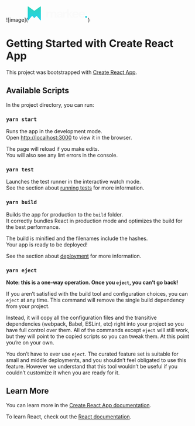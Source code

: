 ![image](<svg width="164" height="45" viewBox="0 0 164 45" fill="none" xmlns="http://www.w3.org/2000/svg">
<path d="M50.982 34V17.2153H54.8059L55.1781 19.4826C55.7196 18.6704 56.4302 18.0274 57.3101 17.5537C58.2125 17.0573 59.2502 16.8092 60.4234 16.8092C63.0178 16.8092 64.8564 17.8131 65.9393 19.821C66.5484 18.896 67.3606 18.1628 68.3758 17.6213C69.4136 17.0799 70.5416 16.8092 71.7598 16.8092C73.9481 16.8092 75.6289 17.4634 76.802 18.7719C77.9751 20.0804 78.5617 21.998 78.5617 24.5247V34H74.2301V24.9308C74.2301 23.487 73.9481 22.3815 73.3841 21.6145C72.8427 20.8474 71.9967 20.4639 70.8461 20.4639C69.673 20.4639 68.7255 20.8926 68.0035 21.7498C67.3042 22.6071 66.9545 23.8028 66.9545 25.3369V34H62.623V24.9308C62.623 23.487 62.341 22.3815 61.777 21.6145C61.213 20.8474 60.3444 20.4639 59.1713 20.4639C58.0207 20.4639 57.0845 20.8926 56.3625 21.7498C55.6632 22.6071 55.3135 23.8028 55.3135 25.3369V34H50.982ZM85.7535 34.4061C84.3096 34.4061 83.1252 34.1805 82.2003 33.7292C81.2753 33.2555 80.5872 32.6351 80.136 31.868C79.6848 31.101 79.4592 30.255 79.4592 29.33C79.4592 27.7734 80.0683 26.51 81.2866 25.5399C82.5048 24.5699 84.3322 24.0848 86.7687 24.0848H91.0325V23.6787C91.0325 22.5282 90.7054 21.6822 90.0512 21.1407C89.3969 20.5993 88.5848 20.3286 87.6147 20.3286C86.7349 20.3286 85.9678 20.5429 85.3136 20.9715C84.6593 21.3776 84.2532 21.9867 84.0953 22.7989H79.8653C79.9781 21.5806 80.3842 20.5203 81.0835 19.6179C81.8055 18.7155 82.7304 18.0274 83.8584 17.5537C84.9864 17.0573 86.2498 16.8092 87.6485 16.8092C90.0399 16.8092 91.9237 17.407 93.2998 18.6027C94.676 19.7984 95.3641 21.4904 95.3641 23.6787V34H91.6755L91.2694 31.2928C90.7731 32.1952 90.0737 32.9396 89.1713 33.5262C88.2915 34.1128 87.1522 34.4061 85.7535 34.4061ZM86.7349 31.022C87.9757 31.022 88.9345 30.616 89.6113 29.8038C90.3106 28.9916 90.7505 27.9877 90.931 26.792H87.2425C86.0919 26.792 85.2684 27.0063 84.7721 27.435C84.2758 27.8411 84.0276 28.3487 84.0276 28.9578C84.0276 29.612 84.2758 30.1196 84.7721 30.4806C85.2684 30.8416 85.9227 31.022 86.7349 31.022ZM96.7904 34V17.2153H100.648L101.054 20.3624C101.663 19.2795 102.487 18.4222 103.525 17.7905C104.585 17.1363 105.826 16.8092 107.247 16.8092V21.3776H106.029C105.081 21.3776 104.235 21.5242 103.491 21.8175C102.746 22.1108 102.16 22.6184 101.731 23.3403C101.325 24.0622 101.122 25.0662 101.122 26.3521V34H96.7904ZM107.5 34V9.63507H111.832V24.0171L117.788 17.2153H122.931L116.062 24.8631L124.048 34H118.634L111.832 25.5738V34H107.5ZM130.794 34.4061C129.102 34.4061 127.602 34.0451 126.293 33.3232C124.985 32.6012 123.958 31.586 123.214 30.2776C122.469 28.9691 122.097 27.4575 122.097 25.743C122.097 24.0058 122.458 22.4605 123.18 21.1069C123.924 19.7533 124.94 18.7042 126.225 17.9597C127.534 17.1927 129.068 16.8092 130.828 16.8092C132.475 16.8092 133.93 17.1701 135.193 17.8921C136.456 18.614 137.438 19.6066 138.137 20.87C138.859 22.1108 139.22 23.4982 139.22 25.0323C139.22 25.2805 139.209 25.5399 139.186 25.8107C139.186 26.0814 139.175 26.3634 139.152 26.6567H126.395C126.485 27.9651 126.936 28.9916 127.748 29.7361C128.583 30.4806 129.587 30.8528 130.76 30.8528C131.64 30.8528 132.373 30.6611 132.96 30.2776C133.569 29.8715 134.02 29.3526 134.313 28.7209H138.713C138.397 29.7812 137.866 30.7513 137.122 31.6312C136.4 32.4884 135.498 33.1652 134.415 33.6616C133.354 34.1579 132.148 34.4061 130.794 34.4061ZM130.828 20.3286C129.767 20.3286 128.831 20.6331 128.019 21.2422C127.207 21.8288 126.688 22.7312 126.462 23.9494H134.821C134.753 22.844 134.347 21.9642 133.603 21.3099C132.858 20.6557 131.933 20.3286 130.828 20.3286ZM148.311 34.4061C146.619 34.4061 145.119 34.0451 143.811 33.3232C142.502 32.6012 141.476 31.586 140.731 30.2776C139.987 28.9691 139.615 27.4575 139.615 25.743C139.615 24.0058 139.976 22.4605 140.697 21.1069C141.442 19.7533 142.457 18.7042 143.743 17.9597C145.052 17.1927 146.586 16.8092 148.345 16.8092C149.992 16.8092 151.447 17.1701 152.711 17.8921C153.974 18.614 154.955 19.6066 155.655 20.87C156.377 22.1108 156.738 23.4982 156.738 25.0323C156.738 25.2805 156.726 25.5399 156.704 25.8107C156.704 26.0814 156.693 26.3634 156.67 26.6567H143.912C144.002 27.9651 144.454 28.9916 145.266 29.7361C146.101 30.4806 147.105 30.8528 148.278 30.8528C149.157 30.8528 149.891 30.6611 150.477 30.2776C151.086 29.8715 151.538 29.3526 151.831 28.7209H156.23C155.914 29.7812 155.384 30.7513 154.64 31.6312C153.918 32.4884 153.015 33.1652 151.932 33.6616C150.872 34.1579 149.665 34.4061 148.311 34.4061ZM148.345 20.3286C147.285 20.3286 146.349 20.6331 145.537 21.2422C144.724 21.8288 144.206 22.7312 143.98 23.9494H152.338C152.271 22.844 151.865 21.9642 151.12 21.3099C150.376 20.6557 149.451 20.3286 148.345 20.3286Z" fill="#FAFAFA"/>
<path d="M159.535 34.2369C158.745 34.2369 158.091 33.9887 157.572 33.4924C157.076 32.996 156.828 32.3982 156.828 31.6988C156.828 30.9769 157.076 30.3678 157.572 29.8715C158.091 29.3752 158.745 29.127 159.535 29.127C160.324 29.127 160.967 29.3752 161.464 29.8715C161.983 30.3678 162.242 30.9769 162.242 31.6988C162.242 32.3982 161.983 32.996 161.464 33.4924C160.967 33.9887 160.324 34.2369 159.535 34.2369Z" fill="url(#paint0_linear)"/>
<path d="M0 39.9821V14.5029V4.37622C0 3.55665 0.926716 3.08024 1.59323 3.55717L17.3594 14.8389C17.7099 15.0896 18.1811 15.0896 18.5316 14.8389L34.2978 3.55717C34.9643 3.08024 35.8911 3.55665 35.8911 4.37622V39.9371C35.8911 40.8772 34.7171 41.3047 34.1126 40.5847L24.9553 29.6776C24.5811 29.232 23.9083 29.1952 23.4878 29.5973L18.656 34.2182C18.2609 34.596 17.6364 34.5897 17.2491 34.2038L12.6482 29.6205C12.2332 29.2071 11.5543 29.2337 11.1729 29.6783L1.77157 40.6378C1.1629 41.3474 0 40.9169 0 39.9821Z" fill="url(#paint1_linear)"/>
<defs>
<linearGradient id="paint0_linear" x1="106.391" y1="-3.05176e-05" x2="106.391" y2="44.3144" gradientUnits="userSpaceOnUse">
<stop stop-color="#2DD4BF"/>
<stop offset="1" stop-color="#22D3EE"/>
</linearGradient>
<linearGradient id="paint1_linear" x1="17.6468" y1="6.07947" x2="17.6468" y2="42.703" gradientUnits="userSpaceOnUse">
<stop stop-color="#2DD4BF"/>
<stop offset="1" stop-color="#22D3EE"/>
</linearGradient>
</defs>
</svg>)

# Getting Started with Create React App

This project was bootstrapped with [Create React App](https://github.com/facebook/create-react-app).

## Available Scripts

In the project directory, you can run:

### `yarn start`

Runs the app in the development mode.\
Open [http://localhost:3000](http://localhost:3000) to view it in the browser.

The page will reload if you make edits.\
You will also see any lint errors in the console.

### `yarn test`

Launches the test runner in the interactive watch mode.\
See the section about [running tests](https://facebook.github.io/create-react-app/docs/running-tests) for more information.

### `yarn build`

Builds the app for production to the `build` folder.\
It correctly bundles React in production mode and optimizes the build for the best performance.

The build is minified and the filenames include the hashes.\
Your app is ready to be deployed!

See the section about [deployment](https://facebook.github.io/create-react-app/docs/deployment) for more information.

### `yarn eject`

**Note: this is a one-way operation. Once you `eject`, you can’t go back!**

If you aren’t satisfied with the build tool and configuration choices, you can `eject` at any time. This command will remove the single build dependency from your project.

Instead, it will copy all the configuration files and the transitive dependencies (webpack, Babel, ESLint, etc) right into your project so you have full control over them. All of the commands except `eject` will still work, but they will point to the copied scripts so you can tweak them. At this point you’re on your own.

You don’t have to ever use `eject`. The curated feature set is suitable for small and middle deployments, and you shouldn’t feel obligated to use this feature. However we understand that this tool wouldn’t be useful if you couldn’t customize it when you are ready for it.

## Learn More

You can learn more in the [Create React App documentation](https://facebook.github.io/create-react-app/docs/getting-started).

To learn React, check out the [React documentation](https://reactjs.org/).
